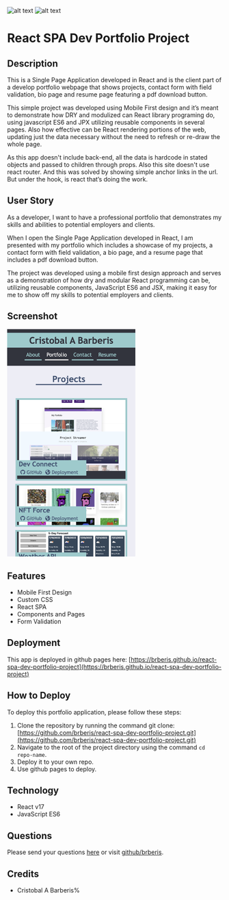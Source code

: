 [comment]: <> (This readme was created by Nodinq Readme Generator)
![alt text](https://img.shields.io/badge/License-MIT-brightgreen)
![alt text](https://img.shields.io/badge/Ver.-1.0.3-blue)

# React SPA Dev Portfolio Project


## Description

This is a Single Page Application developed in React and is the client part of a develop portfolio webpage that shows projects, contact form with field validation, bio page and resume page featuring a pdf download button.

This simple project was developed using Mobile First design and it’s meant  to demonstrate how DRY and modulized can React library programing do, using javascript ES6 and JPX utilizing reusable components in several pages. Also how effective can be React rendering portions of the web, updating just the data necessary without the need to refresh or re-draw the whole page.

As this app doesn't include back-end, all the data is hardcode in stated objects and passed to children through props.
Also this site doesn't use react router. And this was solved by showing simple anchor links in the url. But under the hook, is react that’s doing the work.

## User Story

As a developer, I want to have a professional portfolio that demonstrates my skills and abilities to potential employers and clients.

When I open the Single Page Application developed in React, I am presented with my portfolio which includes a showcase of my projects, a contact form with field validation, a bio page, and a resume page that includes a pdf download button.

The project was developed using a mobile first design approach and serves as a demonstration of how dry and modular React programming can be, utilizing reusable components, JavaScript ES6 and JSX, making it easy for me to show off my skills to potential employers and clients.

## Screenshot

<img src="https://github.com/brberis/react-spa-dev-portfolio-project/raw/main/src/assets/images/web.png" width="300px" >

## Features

- Mobile First Design
- Custom CSS
- React SPA
- Components and Pages
- Form Validation

## Deployment

This app is deployed in github pages here: [https://brberis.github.io/react-spa-dev-portfolio-project](https://brberis.github.io/react-spa-dev-portfolio-project)

## How to Deploy 

To deploy this portfolio application, please follow these steps:

1. Clone the repository by running the command git clone: 
[https://github.com/brberis/react-spa-dev-portfolio-project.git](https://github.com/brberis/react-spa-dev-portfolio-project.git)
2. Navigate to the root of the project directory using the command `cd repo-name`.
3. Deploy it to your own repo.
4. Use github pages to deploy.

## Technology 

- React v17
- JavaScript ES6


## Questions

Please send your questions [here](mailto:cristobal@barberis.com?subject=[GitHub]%20React%20SPA%20Dev%20Portfolio%20Project) or visit [github/brberis](https://github.com/brberis).

## Credits

* Cristobal A Barberis%      

